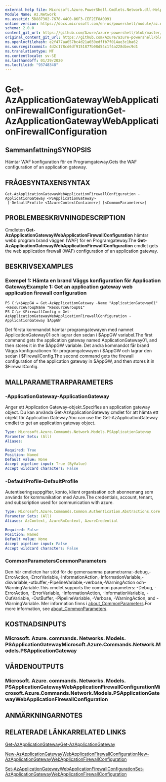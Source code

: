 ```yaml
---
external help file: Microsoft.Azure.PowerShell.Cmdlets.Network.dll-Help.xml
Module Name: Az.Network
ms.assetid: 5D887302-7678-44C0-86F3-CEF2EF8A0991
online version: https://docs.microsoft.com/en-us/powershell/module/az.network/get-azapplicationgatewaywebapplicationfirewallconfiguration
schema: 2.0.0
content_git_url: https://github.com/Azure/azure-powershell/blob/master/src/Network/Network/help/Get-AzApplicationGatewayWebApplicationFirewallConfiguration.md
original_content_git_url: https://github.com/Azure/azure-powershell/blob/master/src/Network/Network/help/Get-AzApplicationGatewayWebApplicationFirewallConfiguration.md
ms.openlocfilehash: e2f477aa657bc4d21a650edffb7f014ae3c1ba62
ms.sourcegitcommit: 4d2c178cd6df9151877b08d54c1f4a228dbec9d1
ms.translationtype: MT
ms.contentlocale: sv-SE
ms.lasthandoff: 01/29/2020
ms.locfileid: "93748348"
---
```

# <span data-ttu-id="9b2c2-101">Get-AzApplicationGatewayWebApplicationFirewallConfiguration</span><span class="sxs-lookup"><span data-stu-id="9b2c2-101">Get-AzApplicationGatewayWebApplicationFirewallConfiguration</span></span>

## <span data-ttu-id="9b2c2-102">Sammanfattning</span><span class="sxs-lookup"><span data-stu-id="9b2c2-102">SYNOPSIS</span></span>
<span data-ttu-id="9b2c2-103">Hämtar WAF konfiguration för en Programgateway.</span><span class="sxs-lookup"><span data-stu-id="9b2c2-103">Gets the WAF configuration of an application gateway.</span></span>

## <span data-ttu-id="9b2c2-104">FRÅGESYNTAXEN</span><span class="sxs-lookup"><span data-stu-id="9b2c2-104">SYNTAX</span></span>

```
Get-AzApplicationGatewayWebApplicationFirewallConfiguration -ApplicationGateway <PSApplicationGateway>
 [-DefaultProfile <IAzureContextContainer>] [<CommonParameters>]
```

## <span data-ttu-id="9b2c2-105">PROBLEMBESKRIVNING</span><span class="sxs-lookup"><span data-stu-id="9b2c2-105">DESCRIPTION</span></span>
<span data-ttu-id="9b2c2-106">Cmdleten **Get-AzApplicationGatewayWebApplicationFirewallConfiguration** hämtar webb program brand väggen (WAF) för en Programgateway.</span><span class="sxs-lookup"><span data-stu-id="9b2c2-106">The **Get-AzApplicationGatewayWebApplicationFirewallConfiguration** cmdlet gets the web application firewall (WAF) configuration of an application gateway.</span></span>

## <span data-ttu-id="9b2c2-107">BESKRIVS</span><span class="sxs-lookup"><span data-stu-id="9b2c2-107">EXAMPLES</span></span>

### <span data-ttu-id="9b2c2-108">Exempel 1: Hämta en brand Väggs konfiguration för Application Gateway</span><span class="sxs-lookup"><span data-stu-id="9b2c2-108">Example 1: Get an application gateway web application firewall configuration</span></span>
```
PS C:\>$AppGW = Get-AzApplicationGateway -Name "ApplicationGateway01" -ResourceGroupName "ResourceGroup01"
PS C:\> $FirewallConfig = Get-AzApplicationGatewayWebApplicationFirewallConfiguration -ApplicationGateway $AppGW
```

<span data-ttu-id="9b2c2-109">Det första kommandot hämtar programgatewayen med namnet ApplicationGateway01 och lagrar den sedan i $AppGW variabel.</span><span class="sxs-lookup"><span data-stu-id="9b2c2-109">The first command gets the application gateway named ApplicationGateway01, and then stores it in the $AppGW variable.</span></span>
<span data-ttu-id="9b2c2-110">Det andra kommandot får brand Väggs konfigurationen för programgatewayen i $AppGW och lagrar den sedan i $FirewallConfig.</span><span class="sxs-lookup"><span data-stu-id="9b2c2-110">The second command gets the firewall configuration of the application gateway in $AppGW, and then stores it in $FirewallConfig.</span></span>

## <span data-ttu-id="9b2c2-111">MALLPARAMETRAR</span><span class="sxs-lookup"><span data-stu-id="9b2c2-111">PARAMETERS</span></span>

### <span data-ttu-id="9b2c2-112">-ApplicationGateway</span><span class="sxs-lookup"><span data-stu-id="9b2c2-112">-ApplicationGateway</span></span>
<span data-ttu-id="9b2c2-113">Anger ett Application Gateway-objekt.</span><span class="sxs-lookup"><span data-stu-id="9b2c2-113">Specifies an application gateway object.</span></span>
<span data-ttu-id="9b2c2-114">Du kan använda Get-AzApplicationGateway cmdlet för att hämta ett objekt för Application Gateway.</span><span class="sxs-lookup"><span data-stu-id="9b2c2-114">You can use the Get-AzApplicationGateway cmdlet to get an application gateway object.</span></span>

```yaml
Type: Microsoft.Azure.Commands.Network.Models.PSApplicationGateway
Parameter Sets: (All)
Aliases:

Required: True
Position: Named
Default value: None
Accept pipeline input: True (ByValue)
Accept wildcard characters: False
```

### <span data-ttu-id="9b2c2-115">-DefaultProfile</span><span class="sxs-lookup"><span data-stu-id="9b2c2-115">-DefaultProfile</span></span>
<span data-ttu-id="9b2c2-116">Autentiseringsuppgifter, konto, klient organisation och abonnemang som används för kommunikation med Azure.</span><span class="sxs-lookup"><span data-stu-id="9b2c2-116">The credentials, account, tenant, and subscription used for communication with azure.</span></span>

```yaml
Type: Microsoft.Azure.Commands.Common.Authentication.Abstractions.Core.IAzureContextContainer
Parameter Sets: (All)
Aliases: AzContext, AzureRmContext, AzureCredential

Required: False
Position: Named
Default value: None
Accept pipeline input: False
Accept wildcard characters: False
```

### <span data-ttu-id="9b2c2-117">CommonParameters</span><span class="sxs-lookup"><span data-stu-id="9b2c2-117">CommonParameters</span></span>
<span data-ttu-id="9b2c2-118">Den här cmdleten har stöd för de gemensamma parametrarna:-debug,-ErrorAction,-ErrorVariable,-InformationAction,-InformationVariable,-disvariable,-utbuffer,-PipelineVariable,-verbose,-WarningAction och-WarningVariable.</span><span class="sxs-lookup"><span data-stu-id="9b2c2-118">This cmdlet supports the common parameters: -Debug, -ErrorAction, -ErrorVariable, -InformationAction, -InformationVariable, -OutVariable, -OutBuffer, -PipelineVariable, -Verbose, -WarningAction, and -WarningVariable.</span></span> <span data-ttu-id="9b2c2-119">Mer information finns i [about_CommonParameters](https://go.microsoft.com/fwlink/?LinkID=113216).</span><span class="sxs-lookup"><span data-stu-id="9b2c2-119">For more information, see [about_CommonParameters](https://go.microsoft.com/fwlink/?LinkID=113216).</span></span>

## <span data-ttu-id="9b2c2-120">KOSTNADS</span><span class="sxs-lookup"><span data-stu-id="9b2c2-120">INPUTS</span></span>

### <span data-ttu-id="9b2c2-121">Microsoft. Azure. commands. Networks. Models. PSApplicationGateway</span><span class="sxs-lookup"><span data-stu-id="9b2c2-121">Microsoft.Azure.Commands.Network.Models.PSApplicationGateway</span></span>

## <span data-ttu-id="9b2c2-122">VÄRDEN</span><span class="sxs-lookup"><span data-stu-id="9b2c2-122">OUTPUTS</span></span>

### <span data-ttu-id="9b2c2-123">Microsoft. Azure. commands. Networks. Models. PSApplicationGatewayWebApplicationFirewallConfiguration</span><span class="sxs-lookup"><span data-stu-id="9b2c2-123">Microsoft.Azure.Commands.Network.Models.PSApplicationGatewayWebApplicationFirewallConfiguration</span></span>

## <span data-ttu-id="9b2c2-124">ANMÄRKNINGAR</span><span class="sxs-lookup"><span data-stu-id="9b2c2-124">NOTES</span></span>

## <span data-ttu-id="9b2c2-125">RELATERADE LÄNKAR</span><span class="sxs-lookup"><span data-stu-id="9b2c2-125">RELATED LINKS</span></span>

[<span data-ttu-id="9b2c2-126">Get-AzApplicationGateway</span><span class="sxs-lookup"><span data-stu-id="9b2c2-126">Get-AzApplicationGateway</span></span>](./Get-AzApplicationGateway.md)

[<span data-ttu-id="9b2c2-127">New-AzApplicationGatewayWebApplicationFirewallConfiguration</span><span class="sxs-lookup"><span data-stu-id="9b2c2-127">New-AzApplicationGatewayWebApplicationFirewallConfiguration</span></span>](./New-AzApplicationGatewayWebApplicationFirewallConfiguration.md)

[<span data-ttu-id="9b2c2-128">Set-AzApplicationGatewayWebApplicationFirewallConfiguration</span><span class="sxs-lookup"><span data-stu-id="9b2c2-128">Set-AzApplicationGatewayWebApplicationFirewallConfiguration</span></span>](./Set-AzApplicationGatewayWebApplicationFirewallConfiguration.md)


